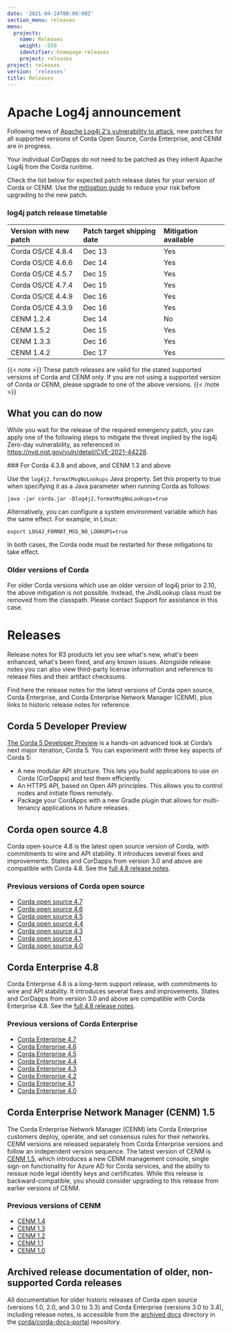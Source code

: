 ```yaml
---
date: '2021-04-24T00:00:00Z'
section_menu: releases
menu:
  projects:
    name: Releases
    weight: -550
    identifier: homepage-releases
    project: releases
project: releases
version: 'releases'
title: Releases
---
```


# Apache Log4j announcement

Following news of [Apache Log4j 2's vulnerability to attack](https://nvd.nist.gov/vuln/detail/CVE-2021-44228), new patches for all supported versions of Corda Open Source, Corda Enterprise, and CENM are in progress.

Your individual CorDapps do not need to be patched as they inherit Apache Log4j from the Corda runtime.

Check the list below for expected patch release dates for your version of Corda or CENM. Use the [mitigation guide](#what-you-can-do-now) to reduce your risk before upgrading to the new patch.

### log4j patch release timetable

| Version with new patch | Patch target shipping date    | Mitigation available |
| :------------- | :------------- | :------------- |
| Corda OS/CE 4.8.4      | Dec 13      | Yes |
| Corda OS/CE 4.6.6      | Dec 14      | Yes |
| Corda OS/CE 4.5.7      | Dec 15      | Yes |
| Corda OS/CE 4.7.4      | Dec 15      | Yes |
| Corda OS/CE 4.4.9      | Dec 16      | Yes |
| Corda OS/CE 4.3.9      | Dec 16      | Yes |
| CENM 1.2.4      | Dec 14      | No |
| CENM 1.5.2      | Dec 15      | Yes |
| CENM 1.3.3      | Dec 16      | Yes |
| CENM 1.4.2      | Dec 17      | Yes |

{{< note >}}
These patch releases are valid for the stated supported versions of Corda and CENM only. If you are not using a supported version of Corda or CENM, please upgrade to one of the above versions.
{{< /note >}}

## What you can do now

While you wait for the release of the required emergency patch, you can apply one of the following steps to mitigate the threat implied by the log4j Zero-day vulnerability, as referenced in https://nvd.nist.gov/vuln/detail/CVE-2021-44228.

### For Corda 4.3.8 and above, and CENM 1.3 and above

Use the `log4j2.formatMsgNoLookups` Java property. Set this property to true when specifying it as a Java parameter when running Corda as follows:

`java -jar corda.jar -Dlog4j2.formatMsgNoLookups=true`

Alternatively, you can configure a system environment variable which has the same effect. For example, in Linux:

`export LOG4J_FORMAT_MSG_NO_LOOKUPS=true`

In both cases, the Corda node must be restarted for these mitigations to take effect.

### Older versions of Corda

For older Corda versions which use an older version of log4j prior to 2.10, the above mitigation is not possible. Instead, the JndiLookup class must be removed from the classpath. Please contact Support for assistance in this case.

# Releases

Release notes for R3 products let you see what's new, what's been enhanced, what's been fixed, and any known issues. Alongside release notes you can also view third-party license information and reference to release files and their artifact checksums.

Find here the release notes for the latest versions of Corda open source, Corda Enterprise, and Corda Enterprise Network Manager (CENM), plus links to historic release notes for reference.

## Corda 5 Developer Preview

[The Corda 5 Developer Preview](../../en/platform/corda/5.0-dev-preview-1/release-notes-c5dp1.md) is a hands-on advanced look at Corda’s next major iteration, Corda 5. You can experiment with three key aspects of Corda 5:

* A new modular API structure. This lets you build applications to use on Corda (CorDapps) and test them efficiently.
* An HTTPS API, based on Open API principles. This allows you to control nodes and initiate flows remotely.
* Package your CordApps with a new Gradle plugin that allows for multi-tenancy applications in future releases.

## Corda open source 4.8

Corda open source 4.8 is the latest open source version of Corda, with commitments to wire and API stability. It introduces several fixes and improvements. States and CorDapps from version 3.0 and above are compatible with Corda 4.8. See the [full 4.8 release notes](../../en/platform/corda/4.8/open-source/release-notes.md).

### Previous versions of Corda open source

* [Corda open source 4.7](../../en/platform/corda/4.7/open-source/release-notes.md)
* [Corda open source 4.6](../../en/platform/corda/4.6/open-source/release-notes.md)
* [Corda open source 4.5](../../en/platform/corda/4.5/open-source/release-notes.md)
* [Corda open source 4.4](../../en/platform/corda/4.4/open-source/release-notes.md)
* [Corda open source 4.3](../../en/platform/corda/4.3/open-source/release-notes.md)
* [Corda open source 4.1](../../en/platform/corda/4.1/open-source/release-notes.md)
* [Corda open source 4.0](../../en/platform/corda/4.0/open-source/release-notes.md)

## Corda Enterprise 4.8

Corda Enterprise 4.8 is a long-term support release, with commitments to wire and API stability. It introduces several fixes and improvements. States and CorDapps from version 3.0 and above are compatible with Corda Enterprise 4.8. See the [full 4.8 release notes](../../en/platform/corda/4.8/enterprise/release-notes-enterprise.md).

### Previous versions of Corda Enterprise

* [Corda Enterprise 4.7](../../en/platform/corda/4.7/enterprise/release-notes-enterprise.md)
* [Corda Enterprise 4.6](../../en/platform/corda/4.6/enterprise/release-notes-enterprise.md)
* [Corda Enterprise 4.5](../../en/platform/corda/4.5/enterprise/release-notes-enterprise.md)
* [Corda Enterprise 4.4](../../en/platform/corda/4.4/enterprise/release-notes-enterprise.md)
* [Corda Enterprise 4.3](../../en/platform/corda/4.3/enterprise/release-notes-enterprise.md)
* [Corda Enterprise 4.2](../../en/platform/corda/4.2/enterprise/release-notes-enterprise.md)
* [Corda Enterprise 4.1](../../en/platform/corda/4.1/enterprise/release-notes-enterprise.md)
* [Corda Enterprise 4.0](../../en/platform/corda/4.0/enterprise/release-notes-enterprise.md)

## Corda Enterprise Network Manager (CENM) 1.5

The Corda Enterprise Network Manager (CENM) lets Corda Enterprise customers deploy, operate, and set consensus rules for their networks. CENM versions are released separately from Corda Enterprise versions and follow an independent version sequence. The latest version of CENM is [CENM 1.5](../../en/platform/corda/1.5/cenm/release-notes.md), which introduces a new CENM management console, single sign-on functionality for Azure AD for Corda services, and the ability to reissue node legal identity keys and certificates. While this release is backward-compatible, you should consider upgrading to this release from earlier versions of CENM.

### Previous versions of CENM

* [CENM 1.4](../../en/platform/corda/1.4/cenm/release-notes.md)
* [CENM 1.3](../../en/platform/corda/1.3/cenm/release-notes.md)
* [CENM 1.2](../../en/platform/corda/1.2/cenm/release-notes.md)
* [CENM 1.1](../../en/platform/corda/1.1/cenm/release-notes.md)
* [CENM 1.0](../../en/platform/corda/1.0/cenm/release-notes.md)

## Archived release documentation of older, non-supported Corda releases

All documentation for older historic releases of Corda open source (versions 1.0, 2.0, and 3.0 to 3.3) and Corda Enterprise (versions 3.0 to 3.4), including release notes, is accessible from the [archived docs](https://github.com/corda/corda-docs-portal/tree/main/archived-docs) directory in the [corda/corda-docs-portal](https://github.com/corda/corda-docs-portal) repository.
